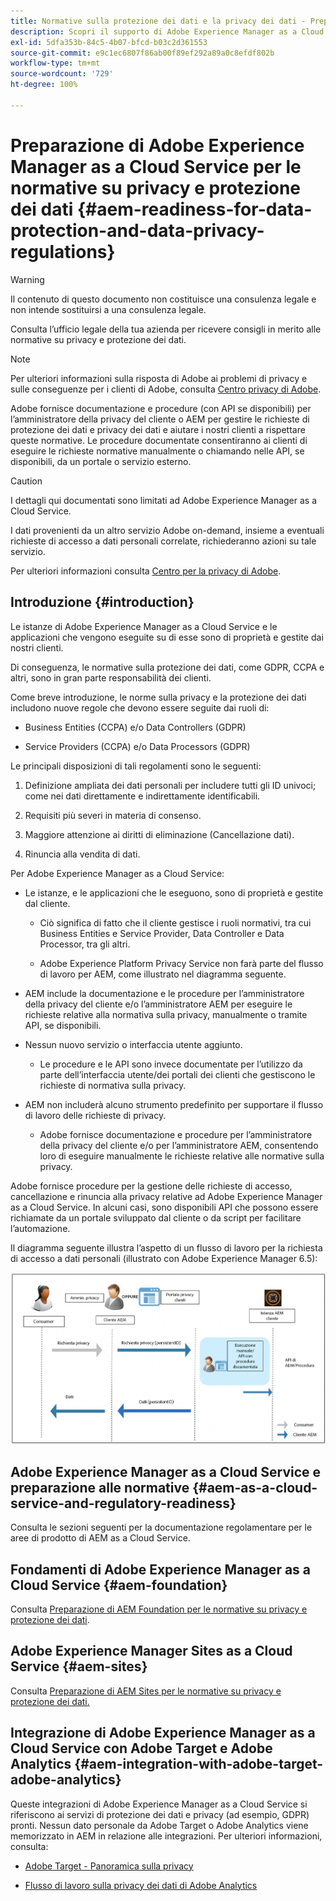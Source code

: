 ```yaml
---
title: Normative sulla protezione dei dati e la privacy dei dati - Preparazione di Adobe Experience Manager as a Cloud Service
description: Scopri il supporto di Adobe Experience Manager as a Cloud Service per le varie normative su privacy e protezione dei dati, incluso il Regolamento generale sulla protezione dei dati (RGPD) dell’UE, il California Consumer Privacy Act e le modalità per conformarsi all’implementazione di un nuovo progetto as a Cloud Service AEM.
exl-id: 5dfa353b-84c5-4b07-bfcd-b03c2d361553
source-git-commit: e9c1ec6807f86ab00f89ef292a89a0c8efdf802b
workflow-type: tm+mt
source-wordcount: '729'
ht-degree: 100%

---
```


# Preparazione di Adobe Experience Manager as a Cloud Service per le normative su privacy e protezione dei dati {#aem-readiness-for-data-protection-and-data-privacy-regulations}

>[!WARNING]
>
>Il contenuto di questo documento non costituisce una consulenza legale e non intende sostituirsi a una consulenza legale.
>
>Consulta l’ufficio legale della tua azienda per ricevere consigli in merito alle normative su privacy e protezione dei dati.

>[!NOTE]
>
>Per ulteriori informazioni sulla risposta di Adobe ai problemi di privacy e sulle conseguenze per i clienti di Adobe, consulta [Centro privacy di Adobe](https://www.adobe.com/it/privacy.html).

Adobe fornisce documentazione e procedure (con API se disponibili) per l’amministratore della privacy del cliente o AEM per gestire le richieste di protezione dei dati e privacy dei dati e aiutare i nostri clienti a rispettare queste normative. Le procedure documentate consentiranno ai clienti di eseguire le richieste normative manualmente o chiamando nelle API, se disponibili, da un portale o servizio esterno.

>[!CAUTION]
>
>I dettagli qui documentati sono limitati ad Adobe Experience Manager as a Cloud Service.
>
>I dati provenienti da un altro servizio Adobe on-demand, insieme a eventuali richieste di accesso a dati personali correlate, richiederanno azioni su tale servizio.
>
>Per ulteriori informazioni consulta [Centro per la privacy di Adobe](https://www.adobe.com/privacy.html).

## Introduzione {#introduction}

Le istanze di Adobe Experience Manager as a Cloud Service e le applicazioni che vengono eseguite su di esse sono di proprietà e gestite dai nostri clienti.

Di conseguenza, le normative sulla protezione dei dati, come GDPR, CCPA e altri, sono in gran parte responsabilità dei clienti.

Come breve introduzione, le norme sulla privacy e la protezione dei dati includono nuove regole che devono essere seguite dai ruoli di:

* Business Entities (CCPA) e/o Data Controllers (GDPR)

* Service Providers (CCPA) e/o Data Processors (GDPR)

Le principali disposizioni di tali regolamenti sono le seguenti:

1. Definizione ampliata dei dati personali per includere tutti gli ID univoci; come nei dati direttamente e indirettamente identificabili.

2. Requisiti più severi in materia di consenso.

3. Maggiore attenzione ai diritti di eliminazione (Cancellazione dati).

4. Rinuncia alla vendita di dati.

Per Adobe Experience Manager as a Cloud Service:

* Le istanze, e le applicazioni che le eseguono, sono di proprietà e gestite dal cliente.

   * Ciò significa di fatto che il cliente gestisce i ruoli normativi, tra cui Business Entities e Service Provider, Data Controller e Data Processor, tra gli altri.

   * Adobe Experience Platform Privacy Service non farà parte del flusso di lavoro per AEM, come illustrato nel diagramma seguente.

* AEM include la documentazione e le procedure per l’amministratore della privacy del cliente e/o l’amministratore AEM per eseguire le richieste relative alla normativa sulla privacy, manualmente o tramite API, se disponibili.

* Nessun nuovo servizio o interfaccia utente aggiunto.

   * Le procedure e le API sono invece documentate per l’utilizzo da parte dell’interfaccia utente/dei portali dei clienti che gestiscono le richieste di normativa sulla privacy.

* AEM non includerà alcuno strumento predefinito per supportare il flusso di lavoro delle richieste di privacy.

   * Adobe fornisce documentazione e procedure per l’amministratore della privacy del cliente e/o per l’amministratore AEM, consentendo loro di eseguire manualmente le richieste relative alle normative sulla privacy.

Adobe fornisce procedure per la gestione delle richieste di accesso, cancellazione e rinuncia alla privacy relative ad Adobe Experience Manager as a Cloud Service. In alcuni casi, sono disponibili API che possono essere richiamate da un portale sviluppato dal cliente o da script per facilitare l’automazione.

Il diagramma seguente illustra l’aspetto di un flusso di lavoro per la richiesta di accesso a dati personali (illustrato con Adobe Experience Manager 6.5):

![Protezione dei dati e privacy](assets/data-protection-and-privacy-01.png)

## Adobe Experience Manager as a Cloud Service e preparazione alle normative {#aem-as-a-cloud-service-and-regulatory-readiness}

Consulta le sezioni seguenti per la documentazione regolamentare per le aree di prodotto di AEM as a Cloud Service.

## Fondamenti di Adobe Experience Manager as a Cloud Service {#aem-foundation}

Consulta [Preparazione di AEM Foundation per le normative su privacy e protezione dei dati](/help/compliance/data-privacy-and-protection-readiness/foundation-readiness.md).

## Adobe Experience Manager Sites as a Cloud Service {#aem-sites}

Consulta [Preparazione di AEM Sites per le normative su privacy e protezione dei dati.](/help/compliance/data-privacy-and-protection-readiness/sites-readiness.md)

## Integrazione di Adobe Experience Manager as a Cloud Service con Adobe Target e Adobe Analytics {#aem-integration-with-adobe-target-adobe-analytics}

Queste integrazioni di Adobe Experience Manager as a Cloud Service si riferiscono ai servizi di protezione dei dati e privacy (ad esempio, GDPR) pronti. Nessun dato personale da Adobe Target o Adobe Analytics viene memorizzato in AEM in relazione alle integrazioni.
Per ulteriori informazioni, consulta:

* [Adobe Target - Panoramica sulla privacy](https://experienceleague.adobe.com/docs/target/using/implement-target/before-implement/privacy/privacy.html?lang=it)

* [Flusso di lavoro sulla privacy dei dati di Adobe Analytics](https://experienceleague.adobe.com/docs/analytics/admin/data-governance/an-gdpr-workflow.html?lang=it)
